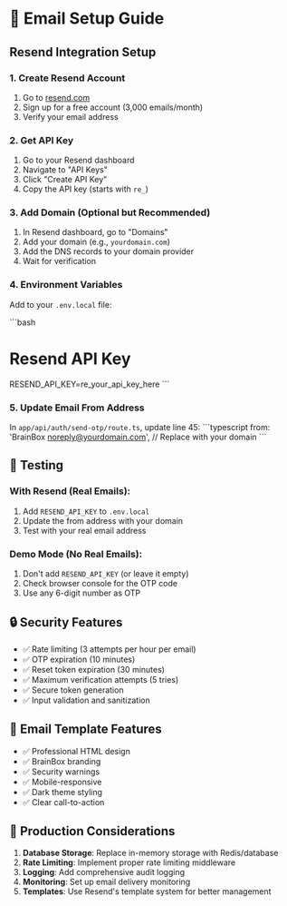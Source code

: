# 🔧 Email Setup Guide

## Resend Integration Setup

### 1. Create Resend Account
1. Go to [resend.com](https://resend.com)
2. Sign up for a free account (3,000 emails/month)
3. Verify your email address

### 2. Get API Key
1. Go to your Resend dashboard
2. Navigate to "API Keys"
3. Click "Create API Key"
4. Copy the API key (starts with `re_`)

### 3. Add Domain (Optional but Recommended)
1. In Resend dashboard, go to "Domains"
2. Add your domain (e.g., `yourdomain.com`)
3. Add the DNS records to your domain provider
4. Wait for verification

### 4. Environment Variables
Add to your `.env.local` file:

\`\`\`bash
# Resend API Key
RESEND_API_KEY=re_your_api_key_here
\`\`\`

### 5. Update Email From Address
In `app/api/auth/send-otp/route.ts`, update line 45:
\`\`\`typescript
from: 'BrainBox <noreply@yourdomain.com>', // Replace with your domain
\`\`\`

## 🧪 Testing

### With Resend (Real Emails):
1. Add `RESEND_API_KEY` to `.env.local`
2. Update the from address with your domain
3. Test with your real email address

### Demo Mode (No Real Emails):
1. Don't add `RESEND_API_KEY` (or leave it empty)
2. Check browser console for the OTP code
3. Use any 6-digit number as OTP

## 🔒 Security Features

- ✅ Rate limiting (3 attempts per hour per email)
- ✅ OTP expiration (10 minutes)
- ✅ Reset token expiration (30 minutes)
- ✅ Maximum verification attempts (5 tries)
- ✅ Secure token generation
- ✅ Input validation and sanitization

## 📧 Email Template Features

- ✅ Professional HTML design
- ✅ BrainBox branding
- ✅ Security warnings
- ✅ Mobile-responsive
- ✅ Dark theme styling
- ✅ Clear call-to-action

## 🚀 Production Considerations

1. **Database Storage**: Replace in-memory storage with Redis/database
2. **Rate Limiting**: Implement proper rate limiting middleware
3. **Logging**: Add comprehensive audit logging
4. **Monitoring**: Set up email delivery monitoring
5. **Templates**: Use Resend's template system for better management

